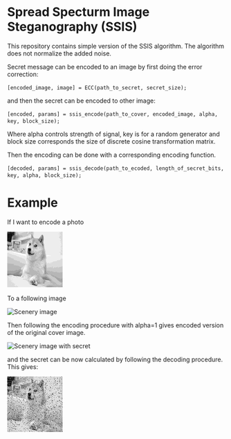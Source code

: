 # Spread Specturm Image Steganography (SSIS)

This repository contains simple version of the SSIS algorithm. The algorithm does not normalize the added noise.

Secret message can be encoded to an image by first doing the error correction:

```
[encoded_image, image] = ECC(path_to_secret, secret_size);
```

and then the secret can be encoded to other image:

```
[encoded, params] = ssis_encode(path_to_cover, encoded_image, alpha, key, block_size);
```

Where alpha controls strength of signal, key is for a random generator and block size corresponds the size of discrete cosine transformation matrix.

Then the encoding can be done with a corresponding encoding function.

```
[decoded, params] = ssis_decode(path_to_ecoded, length_of_secret_bits, key, alpha, block_size);
```

# Example

If I want to encode a photo 

![Doge meme](secret_image.png)

To a following image

![Scenery image](original_image.png)

Then following the encoding procedure with alpha=1 gives encoded version of the original cover image.

![Scenery image with secret](encoded_image.png)

and the secret can be now calculated by following the decoding procedure. This gives:

![Recovered secret](decoded_secret.png)